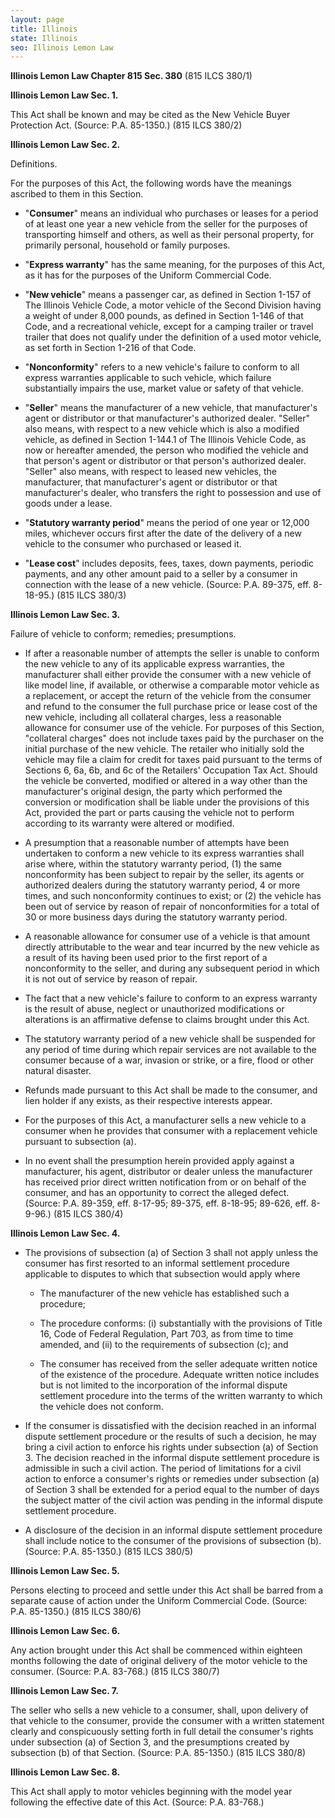 ```yaml
---
layout: page
title: Illinois
state: Illinois
seo: Illinois Lemon Law
---
```

**Illinois Lemon Law Chapter 815 Sec. 380** (815 ILCS 380/1) 

**Illinois Lemon Law Sec. 1.**

This Act shall be known and may be cited as the New Vehicle Buyer Protection Act. (Source: P.A. 85-1350.) (815 ILCS 380/2)

**Illinois Lemon Law Sec. 2.**

Definitions.

For the purposes of this Act, the following words have the meanings ascribed to them in this Section. 

- "**Consumer**" means an individual who purchases or leases for a period of at least one year a new vehicle from the seller for the purposes of transporting himself and others, as well as their personal property, for primarily personal, household or family purposes.  

- "**Express warranty**" has the same meaning, for the purposes of this Act, as it has for the purposes of the Uniform Commercial Code.  

- "**New vehicle**" means a passenger car, as defined in Section 1-157 of The Illinois Vehicle Code, a motor vehicle of the Second Division having a weight of under 8,000 pounds, as defined in Section 1-146 of that Code, and a recreational vehicle, except for a camping trailer or travel trailer that does not qualify under the definition of a used motor vehicle, as set forth in Section 1-216 of that Code. 

- "**Nonconformity**" refers to a new vehicle's failure to conform to all express warranties applicable to such vehicle, which failure substantially impairs the use, market value or safety of that vehicle. 

- "**Seller**" means the manufacturer of a new vehicle, that manufacturer's agent or distributor or that manufacturer's authorized dealer. "Seller" also means, with respect to a new vehicle which is also a modified vehicle, as defined in Section 1-144.1 of The Illinois Vehicle Code, as now or hereafter amended, the person who modified the vehicle and that person's agent or distributor or that person's authorized dealer. "Seller" also means, with respect to leased new vehicles, the manufacturer, that manufacturer's agent or distributor or that manufacturer's dealer, who transfers the right to possession and use of goods under a lease. 

- "**Statutory warranty period**" means the period of one year or 12,000 miles, whichever occurs first after the date of the delivery of a new vehicle to the consumer who purchased or leased it. 

- "**Lease cost**" includes deposits, fees, taxes, down payments, periodic payments, and any other amount paid to a seller by a consumer in connection with the lease of a new vehicle. (Source: P.A. 89-375, eff. 8-18-95.) (815 ILCS 380/3)

**Illinois Lemon Law Sec. 3.**

Failure of vehicle to conform; remedies; presumptions. 

- If after a reasonable number of attempts the seller is unable to conform the new vehicle to any of its applicable express warranties, the manufacturer shall either provide the consumer with a new vehicle of like model line, if available, or otherwise a comparable motor vehicle as a replacement, or accept the return of the vehicle from the consumer and refund to the consumer the full purchase price or lease cost of the new vehicle, including all collateral charges, less a reasonable allowance for consumer use of the vehicle. For purposes of this Section, "collateral charges" does not include taxes paid by the purchaser on the initial purchase of the new vehicle. The retailer who initially sold the vehicle may file a claim for credit for taxes paid pursuant to the terms of Sections 6, 6a, 6b, and 6c of the Retailers' Occupation Tax Act. Should the vehicle be converted, modified or altered in a way other than the manufacturer's original design, the party which performed the conversion or modification shall be liable under the provisions of this Act, provided the part or parts causing the vehicle not to perform according to its warranty were altered or modified.  

- A presumption that a reasonable number of attempts have been undertaken to conform a new vehicle to its express warranties shall arise where, within the statutory warranty period, (1) the same nonconformity has been subject to repair by the seller, its agents or authorized dealers during the statutory warranty period, 4 or more times, and such nonconformity continues to exist; or (2) the vehicle has been out of service by reason of repair of nonconformities for a total of 30 or more business days during the statutory warranty period. 

- A reasonable allowance for consumer use of a vehicle is that amount directly attributable to the wear and tear incurred by the new vehicle as a result of its having been used prior to the first report of a nonconformity to the seller, and during any subsequent period in which it is not out of service by reason of repair. 

- The fact that a new vehicle's failure to conform to an express warranty is the result of abuse, neglect or unauthorized modifications or alterations is an affirmative defense to claims brought under this Act. 

- The statutory warranty period of a new vehicle shall be suspended for any period of time during which repair services are not available to the consumer because of a war, invasion or strike, or a fire, flood or other natural disaster. 

- Refunds made pursuant to this Act shall be made to the consumer, and lien holder if any exists, as their respective interests appear.  

- For the purposes of this Act, a manufacturer sells a new vehicle to a consumer when he provides that consumer with a replacement vehicle pursuant to subsection (a). 

- In no event shall the presumption herein provided apply against a manufacturer, his agent, distributor or dealer unless the manufacturer has received prior direct written notification from or on behalf of the consumer, and has an opportunity to correct the alleged defect. (Source: P.A. 89-359, eff. 8-17-95; 89-375, eff. 8-18-95; 89-626, eff. 8-9-96.) (815 ILCS 380/4)

**Illinois Lemon Law Sec. 4.**

- The provisions of subsection (a) of Section 3 shall not apply unless the consumer has first resorted to an informal settlement procedure applicable to disputes to which that subsection would apply where 

    - The manufacturer of the new vehicle has established such a procedure; 
    
    - The procedure conforms: (i) substantially with the provisions of Title 16, Code of Federal Regulation, Part 703, as from time to time amended, and (ii) to the requirements of subsection (c); and  
    
    - The consumer has received from the seller adequate written notice of the existence of the procedure. Adequate written notice includes but is not limited to the incorporation of the informal dispute settlement procedure into the terms of the written warranty to which the vehicle does not conform.
 
- If the consumer is dissatisfied with the decision reached in an informal dispute settlement procedure or the results of such a decision, he may bring a civil action to enforce his rights under subsection (a) of Section 3. The decision reached in the informal dispute settlement procedure is admissible in such a civil action. The period of limitations for a civil action to enforce a consumer's rights or remedies under subsection (a) of Section 3 shall be extended for a period equal to the number of days the subject matter of the civil action was pending in the informal dispute settlement procedure.

- A disclosure of the decision in an informal dispute settlement procedure shall include notice to the consumer of the provisions of subsection (b). (Source: P.A. 85-1350.) (815 ILCS 380/5)

**Illinois Lemon Law Sec. 5.**

Persons electing to proceed and settle under this Act shall be barred from a separate cause of action under the Uniform Commercial Code. (Source: P.A. 85-1350.) (815 ILCS 380/6)

**Illinois Lemon Law Sec. 6.**

Any action brought under this Act shall be commenced within eighteen months following the date of original delivery of the motor vehicle to the consumer. (Source: P.A. 83-768.) (815 ILCS 380/7)

**Illinois Lemon Law Sec. 7.**

The seller who sells a new vehicle to a consumer, shall, upon delivery of that vehicle to the consumer, provide the consumer with a written statement clearly and conspicuously setting forth in full detail the consumer's rights under subsection (a) of Section 3, and the presumptions created by subsection (b) of that Section. (Source: P.A. 85-1350.) (815 ILCS 380/8)

**Illinois Lemon Law Sec. 8.**

This Act shall apply to motor vehicles beginning with the model year following the effective date of this Act. (Source: P.A. 83-768.)
